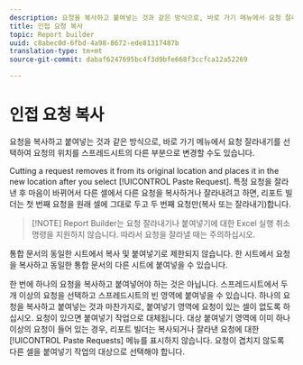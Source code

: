 ```yaml
---
description: 요청을 복사하고 붙여넣는 것과 같은 방식으로, 바로 가기 메뉴에서 요청 잘라내기를 선택하여 요청의 위치를 스프레드시트의 다른 부분으로 변경할 수도 있습니다.
title: 인접 요청 복사
topic: Report builder
uuid: c8abec0d-6fbd-4a98-8672-ede81317487b
translation-type: tm+mt
source-git-commit: dabaf6247695bc4f3d9bfe668f3ccfca12a52269

---
```



# 인접 요청 복사

요청을 복사하고 붙여넣는 것과 같은 방식으로, 바로 가기 메뉴에서 요청 잘라내기를 선택하여 요청의 위치를 스프레드시트의 다른 부분으로 변경할 수도 있습니다.

Cutting a request removes it from its original location and places it in the new location after you select [!UICONTROL Paste Request]. 특정 요청을 잘라낸 후 마음이 바뀌어서 다른 셀에서 다른 요청을 복사하거나 잘라내려고 하면, 리포트 빌더는 첫 번째 요청을 원래 셀에 그대로 두고 두 번째 요청만(복사 또는 잘라내기)합니다.

>[!NOTE] Report Builder는 요청 잘라내기나 붙여넣기에 대한 Excel 실행 취소 명령을 지원하지 않습니다. 따라서 요청을 잘라낼 때는 주의하십시오.

통합 문서의 동일한 시트에서 복사 및 붙여넣기로 제한되지 않습니다. 한 시트에서 요청을 복사하고 동일한 통합 문서의 다른 시트에 붙여넣을 수 있습니다.

한 번에 하나의 요청을 복사하고 붙여넣어야 하는 것은 아닙니다. 스프레드시트에서 두 개 이상의 요청을 선택하고 스프레드시트의 빈 영역에 붙여넣을 수 있습니다. 하나의 요청을 복사하고 붙여넣는 것과 마찬가지로, 붙여넣기 영역에 요청이 있는 셀이 없도록 하십시오. 요청이 있으면 붙여넣기 작업으로 대체됩니다. 대상 붙여넣기 영역에 이미 하나 이상의 요청이 들어 있는 경우, 리포트 빌더는 복사되거나 잘라낸 요청에 대한 [!UICONTROL Paste Requests] 메뉴를 표시하지 않습니다. 요청이 겹치지 않도록 다른 셀을 붙여넣기 작업의 대상으로 선택해야 합니다.

